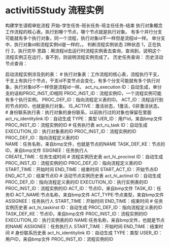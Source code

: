 # activiti5Study 流程实例
   构建学生请假审批流程
        开始-学生任务-班长任务-班主任任务-结束
   执行对象概念
        工作流程的核心表。执行到哪个节点，哪个节点就是执行对象。
        有多个并行分支可能就有多个执行对象，同一个流程，执行对象id不一样但是流程id一样。
        单分支中，执行对象id和流程实例id是一样的，。
   判断流程实例状态
        2种状态
            1，正在执行 2，执行完毕
            思路：用流程id去运行时流程实例表去查询，查询到，说明这个流程实例正在运行，查不到，则说明流程实例完成了。
   历史任务查询：
   历史活动节点查询：
        
        
   

   启动流程实例涉及到的表：
       # 执行对象表：工作流程的核心表，流程执行干支，干支上有执行个节点，干支id不变节点会变化，有多个分支可能就有多个执行对象，执行对象id不一样但是流程id一样。
            act_ru_execution
                 ID：自动生成，单分支的话和PROC_INST_ID相同
                 PROC_INST_ID：流程实例ID，一个流程实例可能有多个执行实例。
                 PROC_DEF_ID：指向流程定义表的ID。
                 ACT_ID：流程运行到的节点的ID，也就是执行对象。
                 IS_ACTIVE：激活状态，1激活，0非激活状态。
       # 身份联系执行表：执行对象的身份联系，以前执行过的对象也保留在里面
             act_ru_identitylink
                  ID：自动生成
                  TYPE：类型
                  UER_ID：用户id，来自bmp文件
                  PROC_INST_ID：流程实例的ID
       # 任务执行表
              act_ru_task 
                  ID：自动生成
                  EXECUTION_ID：执行对象表的ID
                  PROC_INST_ID：流程实例的ID
                  PROC_DEF_ID：指向流程定义表的ID  
                  NAME：任务名称，来自bmp文件，也就是节点的NAME
                  TASK_DEF_KE：节点的ID，来自bmp文件
                  SSIGNEE：任务执行人  
                  CREATE_TIME：任务生成时间
       # 流程实例历史表
              act_hi_procinst
                  ID：自动生成 
                  PROC_INST_ID：流程实例的ID
                  PROC_DEF_ID：指向流程定义表的ID  
                  START_TIME：开始时间
                  END_TIME：结束时间
                  START_ACT_ID：开始节点ID
                  END_ACT_ID：结束节点ID
       # 活动节点实例历史表
              act_hi_actinst
                   ID：自动生成 
                   PROC_DEF_ID：指向流程定义表的ID
                   EXECUTION_ID：执行实例表的ID
                   PROC_INST_ID：流程实例的ID
                   ACT_ID：节点ID，来自bmp文件
                   TASK_ID：任务ID
                   ACT_NAME:节点名称，来自bmp文件
                   ACT_TYPE:节点类型，来自bmp文件
                   ASSIGNEE：任务执行人
                   START_TIME：开始时间
                   END_TIME：结束时间
       # 任务实例历史表 
              act_hi_taskinst
                   ID：自动生成 
                   PROC_DEF_ID：指向流程定义表的ID
                   TASK_DEF_KE：节点ID，来自bmp文件
                   PROC_INST_ID：流程实例的ID
                   EXECUTION_ID：执行实例表的ID
                   NAME:任务名称，来自bmp文件，也就是节点的NAME
                   ASSIGNEE：任务执行人
                   START_TIME：开始时间
                   END_TIME：结束时间
       # 身份联系历史表 
              act_hi_identitylink
                   ID：自动生成 
                   TYPE：类型
                   USER_ID：用户ID，来自bmp文件
                   PROC_INST_ID：流程实例的ID
      